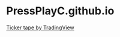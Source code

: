 # PressPlayC.github.io
<!-- TradingView Widget BEGIN -->
<div class="tradingview-widget-container">
  <div class="tradingview-widget-container__widget"></div>
  <div class="tradingview-widget-copyright"><a href="https://www.tradingview.com/" rel="noopener nofollow" target="_blank"><span class="blue-text">Ticker tape by TradingView</span></a></div>
  <script type="text/javascript" src="https://s3.tradingview.com/external-embedding/embed-widget-ticker-tape.js" async>
  {
  "symbols": [
    {
      "proName": "FOREXCOM:SPXUSD",
      "title": "S&P 500 Index"
    },
    {
      "proName": "FOREXCOM:NSXUSD",
      "title": "US 100 Cash CFD"
    },
    {
      "proName": "FX_IDC:EURUSD",
      "title": "EUR to USD"
    },
    {
      "proName": "BITSTAMP:BTCUSD",
      "title": "Bitcoin"
    },
    {
      "proName": "BITSTAMP:ETHUSD",
      "title": "Ethereum"
    },
    {
      "proName": "NASDAQ:TSLA",
      "title": "Tesla"
    }
  ],
  "colorTheme": "light",
  "locale": "en",
  "largeChartUrl": "",
  "isTransparent": false,
  "showSymbolLogo": true,
  "displayMode": "adaptive"
}
  </script>
</div>
<!-- TradingView Widget END -->
